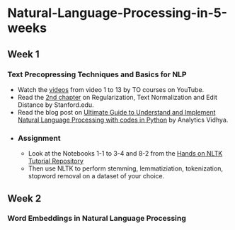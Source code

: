 # Natural-Language-Processing-in-5-weeks

## Week 1
### Text Precopressing Techniques and Basics for NLP

   - Watch the [videos](https://www.youtube.com/watch?v=hyT-BzLyVdU&list=PLDcmCgguL9rxTEz1Rsy6x5NhlBjI8z3Gz) from video 1 to 13 by
TO courses on YouTube.
   - Read the [2nd chapter](https://web.stanford.edu/~jurafsky/slp3/) on Regularization, Text Normalization and Edit Distance by
Stanford.edu.
   - Read the blog post on [Ultimate Guide to Understand and Implement Natural Language Processing with codes in Python](https://www.analyticsvidhya.com/blog/2017/01/ultimate-guide-to-understand-implement-natural-language-processing-codes-in-python/) by
Analytics Vidhya.
   - ### Assignment
       - Look at the Notebooks 1-1 to 3-4 and 8-2 from the [Hands on NLTK Tutorial Repository](https://github.com/hb20007/hands-on-nltk-tutorial)
       - Then use NLTK to perform stemming, lemmatiziation, tokenization, stopword removal on a dataset of your choice.
       
       
## Week 2
###  Word Embeddings in Natural Language Processing

       
